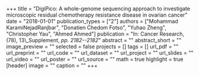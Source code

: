 +++
title = "DigiPico: A whole-genome sequencing approach to investigate microscopic residual chemotherapy resistance disease in ovarian cancer"
date = "2018-01-01"
publication_types = ["2"]
authors = ["Mohammad KaramiNejadRanjbar", "Donatien Chedom Fotso", "Yuhao Zheng", "Christopher Yau", "Ahmed Ahmed"]
publication = "In: Cancer Research, (78), 13\\_Supplement, _pp. 2182--2182_"
abstract = ""
abstract_short = ""
image_preview = ""
selected = false
projects = []
tags = []
url_pdf = ""
url_preprint = ""
url_code = ""
url_dataset = ""
url_project = ""
url_slides = ""
url_video = ""
url_poster = ""
url_source = ""
math = true
highlight = true
[header]
image = ""
caption = ""
+++
